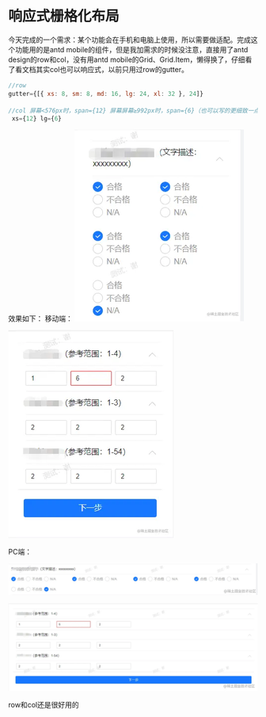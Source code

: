 # 响应式栅格化布局

今天完成的一个需求：某个功能会在手机和电脑上使用，所以需要做适配。完成这个功能用的是antd mobile的组件，但是我加需求的时候没注意，直接用了antd design的row和col，没有用antd mobile的Grid、Grid.Item，懒得换了，仔细看了看文档其实col也可以响应式，以前只用过row的gutter。

```jsx
//row
gutter={[{ xs: 8, sm: 8, md: 16, lg: 24, xl: 32 }, 24]}

//col 屏幕<576px时，span={12} 屏幕屏幕≥992px时，span={6}（也可以写的更细致一点
 xs={12} lg={6}
```

效果如下： 移动端：
![1669102318093.png](/./antd-design/b081a23d28ca46be880556b2a199d896~tplv-k3u1fbpfcp-zoom-in-crop-mark_1512_0_0_0.webp)

![1669102493305.png](/./antd-design/4a322bf9152740a3b27baecaf4e54790~tplv-k3u1fbpfcp-zoom-in-crop-mark_1512_0_0_0.webp)

PC端：

![image.png](/./antd-design/cace0cc8bbd3429e8321e1384472a8e1~tplv-k3u1fbpfcp-zoom-in-crop-mark_1512_0_0_0.webp)

![1669102461705.jpg](/./antd-design/c17d5f0c679041d188b7737624aa0838~tplv-k3u1fbpfcp-zoom-in-crop-mark_1512_0_0_0.webp)

row和col还是很好用的
